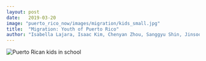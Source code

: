 ```yaml
---
layout: post
date:   2019-03-20
image: "puerto_rico_now/images/migration/kids_small.jpg"
title:  "Migration: Youth of Puerto Rico"
author: "Isabella Lajara, Isaac Kim, Chenyan Zhou, Sanggyu Shin, Jinsook Lee, Simone Stavnsbo"
---
```

![Puerto Rican kids in school](/puerto_rico_now/images/migration/kids)
